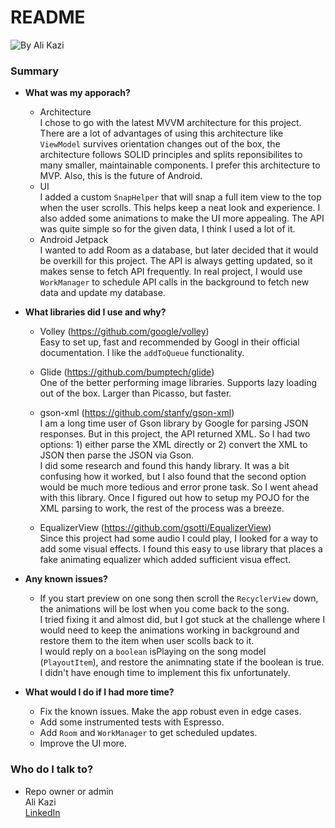 # README #

<img src="https://i.imgur.com/UMPqWDV.gif" title="By Ali Kazi"/>

### Summary ###

* __What was my apporach?__
    - Architecture  
    I chose to go with the latest MVVM architecture for this project. There are a lot of advantages of using this architecture like `ViewModel` survives orientation changes out of the box, the architecture follows SOLID principles and splits reponsibilites to many smaller, maintainable components. I prefer this architecture to MVP. Also, this is the future of Android.
    - UI  
    I added a custom `SnapHelper` that will snap a full item view to the top when the user scrolls. This helps keep a neat look and experience. I also added some animations to make the UI more appealing. The API was quite simple so for the given data, I think I used a lot of it.
    - Android Jetpack  
    I wanted to add Room as a database, but later decided that it would be overkill for this project. The API is always getting updated, so it makes sense to fetch API frequently. In real project, I would use `WorkManager` to schedule API calls in the background to fetch new data and update my database.

* __What libraries did I use and why?__
    - Volley (https://github.com/google/volley)  
    Easy to set up, fast and recommended by Googl in their official documentation. I like the `addToQueue` functionality.

    - Glide (https://github.com/bumptech/glide)  
    One of the better performing image libraries. Supports lazy loading out of the box. Larger than Picasso, but faster.
    
    - gson-xml (https://github.com/stanfy/gson-xml)  
    I am a long time user of Gson library by Google for parsing JSON responses. But in this project, the API returned XML. So I had two options: 1) either parse the XML directly or 2) convert the XML to JSON then parse the JSON via Gson.  
    I did some research and found this handy library. It was a bit confusing how it worked, but I also found that the second option would be much more tedious and error prone task. So I went ahead with this library. Once I figured out how to setup my POJO for the XML parsing to work, the rest of the process was a breeze.
    
    - EqualizerView (https://github.com/gsotti/EqualizerView)  
    Since this project had some audio I could play, I looked for a way to add some visual effects. I found this easy to use library that places a fake animating equalizer which added sufficient visua effect.
    
* __Any known issues?__
    - If you start preview on one song then scroll the `RecyclerView` down, the animations will be lost when you come back to the song.  
    I tried fixing it and almost did, but I got stuck at the challenge where I would need to keep the animations working in background and restore them to the item when user scolls back to it.  
    I would reply on a `boolean` isPlaying on the song model (`PlayoutItem`), and restore the animnating state if the boolean is true. I didn't have enough time to implement this fix unfortunately.

* __What would I do if I had more time?__
    - Fix the known issues. Make the app robust even in edge cases.
    - Add some instrumented tests with Espresso.
    - Add `Room` and `WorkManager` to get scheduled updates.
    - Improve the UI more.

### Who do I talk to? ###

* Repo owner or admin  
Ali Kazi   
[LinkedIn](linkedin.com/in/mdalikazi)  
